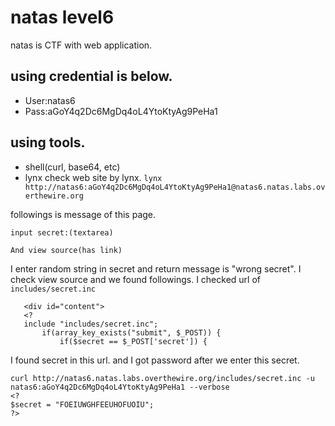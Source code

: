 # natas level6
natas is CTF with web application.

## using credential is below.
- User:natas6
- Pass:aGoY4q2Dc6MgDq4oL4YtoKtyAg9PeHa1

## using tools.
- shell(curl, base64, etc)
- lynx
check web site by lynx.
`lynx http://natas6:aGoY4q2Dc6MgDq4oL4YtoKtyAg9PeHa1@natas6.natas.labs.overthewire.org`

followings is message of this page.
~~~
input secret:(textarea)

And view source(has link)
~~~

I enter random string in secret and return message is "wrong secret".
I check view source and we found followings. I checked url of `includes/secret.inc`
~~~
   <div id="content">
   <?
   include "includes/secret.inc";
       if(array_key_exists("submit", $_POST)) {
           if($secret == $_POST['secret']) {
~~~

I found secret in this url. and I got password after we enter this secret.
~~~
curl http://natas6.natas.labs.overthewire.org/includes/secret.inc -u natas6:aGoY4q2Dc6MgDq4oL4YtoKtyAg9PeHa1 --verbose
<?
$secret = "FOEIUWGHFEEUHOFUOIU";
?>
~~~




